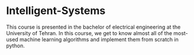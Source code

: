 # Intelligent-Systems
This course is presented in the bachelor of electrical engineering at the University of Tehran. In this course, we get to know almost all of the most-used machine learning algorithms and implement them from scratch in python. 
